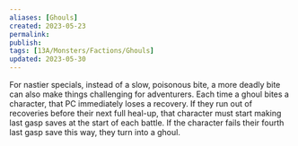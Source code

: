```yaml
---
aliases: [Ghouls]
created: 2023-05-23
permalink: 
publish: 
tags: [13A/Monsters/Factions/Ghouls]
updated: 2023-05-30
---
```


For nastier specials, instead of a slow, poisonous bite, a more deadly bite can also make things challenging for adventurers. Each time a ghoul bites a character, that PC immediately loses a recovery. If they run out of recoveries before their next full heal-up, that character must start making last gasp saves at the start of each battle. If the character fails their fourth last gasp save this way, they turn into a ghoul.